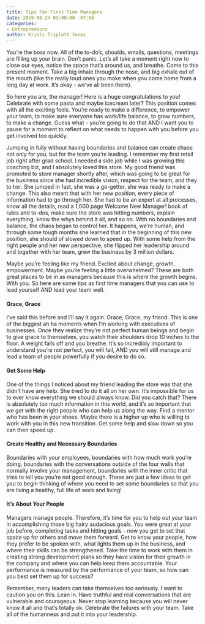 ```yaml
---
title: Tips For First Time Managers
date: 2019-06-24 03:00:00 -07:00
categories:
- Entrepreneurs
author: Kristi Triplett Jones
---
```


You’re the boss now. All of the to-do’s, shoulds, emails, questions, meetings are filling up your brain. Don’t panic. Let’s all take a moment right now to close our eyes, notice the space that’s around us, and breathe. Come to this present moment. Take a big inhale through the nose, and big exhale out of the mouth (like the really loud ones you make when you come home from a long day at work. It’s okay - we’ve all been there). 

So here you are, the manager! Here is a huge congratulations to you! Celebrate with some pasta and maybe icecream later? This position comes with all the exciting feels. You’re ready to make a difference, to empower your team, to make sure everyone has work/life balance, to grow numbers, to make a change. Guess what - you’re going to do that AND I want you to pause for a moment to reflect on what needs to happen with you before you get involved too quickly.  

Jumping in fully without having boundaries and balance can create chaos not only for you, but for the team you’re leading. I remember my first retail job right after grad school. I needed a side job while I was growing this coaching biz, and I absolutely loved this store. My good friend was promoted to store manager shortly after, which was going to be great for the business since she had incredible vision, respect for the team, and they to her. She jumped in fast, she was a go-getter, she was ready to make a change. This also meant that with her new position, every piece of information had to go through her. She had to be an expert at all processes, know all the details, read a 1,000 page Welcome New Manager! book of rules and to-dos, make sure the store was hitting numbers, explain everything, know the whys behind it all, and so on. With no boundaries and balance, the chaos began to control her. It happens, we’re human, and through some tough months she learned that in the beginning of this new position, she should of slowed down to speed up. With some help from the right people and her new perspective, she flipped her leadership around and together with her team, grew the business by 3 million dollars.

Maybe you’re feeling like my friend. Excited about change, growth, empowerment. Maybe you’re feeling a little overwhelmed? These are both great places to be in as managers because this is where the growth begins. With you. So here are some tips as first time managers that you can use to lead yourself AND lead your team well.

#### Grace, Grace

I’ve said this before and I’ll say it again. Grace, Grace, my friend. This is one of the biggest ah ha moments when I’m working with executives of businesses. Once they realize they’re not perfect human beings and begin to give grace to themselves, you watch their shoulders drop 10 inches to the floor. A weight falls off and you breathe. It’s so incredibly important to understand you’re not perfect, you will fail, AND you will still manage and lead a team of people powerfully if you desire to do so.


#### Get Some Help

One of the things I noticed about my friend leading the store was that she didn’t have any help. She tried to do it all on her own. It’s impossible for us to ever know everything we should always know. Did you catch that? There is absolutely too much information in this world, and it’s so important that we get with the right people who can help us along the way. Find a mentor who has been in your shoes. Maybe there is a higher up who is willing to work with you in this new transition. Get some help and slow down so you can then speed up. 

#### Create Healthy and Necessary Boundaries

Boundaries with your employees, boundaries with how much work you’re doing, boundaries with the conversations outside of the four walls that normally involve your management, boundaries with the inner critic that tries to tell you you’re not good enough. These are just a few ideas to get you to begin thinking of where you need to set some boundaries so that you are living a healthy, full life of work and living!

#### It’s About Your People

Managers manage people. Therefore, it’s time for you to help out your team in accomplishing those big hairy audacious goals. You were great at your job before, completing tasks and hitting goals - now you get to set that space up for others and move them forward. Get to know your people, how they prefer to be spoken with, what lights them up in the business, and where their skills can be strengthened. Take the time to work with them in creating strong development plans so they have vision for their growth in the company and where you can help keep them accountable. Your performance is measured by the performance of your team, so how can you best set them up for success?

Remember, many leaders can take themselves too seriously. I want to caution you on this. Lean in. Have truthful and real conversations that are vulnerable and courageous. Never stop learning because you will never know it all and that’s totally ok. Celebrate the failures with your team. Take all of the humanness and put it into your leadership. 